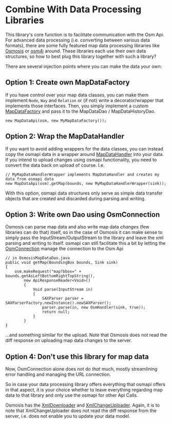 # Combine With Data Processing Libraries

This library's core function is to facilitate communication with the Osm Api. For advanced data processing (i.e. converting between various data formats), there are some fully featured map data processing libraries like [Osmosis](https://github.com/openstreetmap/osmosis) or [osm4j](http://www.topobyte.de/projects/osm4j/) around. These libraries each use their own data structures, so how to best plug this library together with such a library?

There are several injection points where you can make the data your own:

## Option 1: Create own MapDataFactory
If you have control over your map data classes, you can make them implement `Node`, `Way` and `Relation` or (if not) write a decorator/wrapper that implements those interfaces. Then, you simply implement a custom [MapDataFactory](https://github.com/westnordost/osmapi/blob/master/src/main/java/de/westnordost/osmapi/map/MapDataFactory.java) and pass it to the MapDataDao / MapDataHistoryDao.

	new MapDataApi(osm, new MyMapDataFactory());

## Option 2: Wrap the MapDataHandler
If you want to avoid adding wrappers for the data classes, you can instead copy the osmapi data in a wrapper around [MapDataHandler](https://github.com/westnordost/osmapi/blob/master/src/main/java/de/westnordost/osmapi/map/handler/MapDataHandler.java) into your data. If you intend to upload changes using osmapi functionality, you need to convert the data back on upload of course. I.e.

	// MyMapDataHandlerWrapper implements MapDataHandler and creates my data from osmapi data 
	new MapDataApi(osm).getMap(bounds, new MyMapDataHandlerWrapper(sink));

With this option, osmapi data structures only serve as simple data transfer objects that are created and discarded during parsing and writing.

## Option 3: Write own Dao using OsmConnection
Osmosis can parse map data and also write map data _changes_ (few libraries can do that) itself, so in the case of Osmosis it can make sense to simply pass the InputStream/OutputStream to the library and leave the xml parsing and writing to itself. osmapi can still facilitate this a bit by letting the [OsmConnection](https://github.com/westnordost/osmapi/blob/master/src/main/java/de/westnordost/osmapi/OsmConnection.java) manage the connection to the Osm Api

	// in OsmosisMapDataDao.java
	public void getMap(BoundingBox bounds, Sink sink)
	{
		osm.makeRequest("map?bbox=" + bounds.getAsLeftBottomRightTopString(), 
			new ApiResponseReader<Void>()
			{
				Void parse(InputStream in)
				{
					SAXParser parser = SAXParserFactory.newInstance().newSAXParser();
					parser.parse(in, new OsmHandler(sink, true));
					return null;
				}
			}
	}

...and something similar for the upload. Note that Osmosis does not read the diff response on uploading map data changes to the server.

## Option 4: Don't use this library for map data

Now, OsmConnection alone does not do _that_ much, mostly streamlining error handling and managing the URL connection.

So in case your data processing library offers everything that osmapi offers in that aspect, it is your choice whether to leave everything regarding map data to that library and only use the osmapi for other Api Calls.

Osmosis has the [XmlDownloader](https://github.com/openstreetmap/osmosis/blob/master/osmosis-xml/src/main/java/org/openstreetmap/osmosis/xml/v0_6/XmlDownloader.java) and [XmlChangeUploader](https://github.com/openstreetmap/osmosis/blob/master/osmosis-xml/src/main/java/org/openstreetmap/osmosis/xml/v0_6/XmlChangeUploader.java). Again, it is to note that XmlChangeUploader does not read the diff response from the server, i.e. does not enable you to update your data model.
